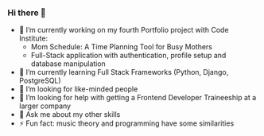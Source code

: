 ### Hi there 👋

- 🔭 I’m currently working on my fourth Portfolio project with Code Institute: 
    -  Mom Schedule: A Time Planning Tool for Busy Mothers
    -  Full-Stack application with authentication, profile setup and database manipulation
- 🌱 I’m currently learning Full Stack Frameworks (Python, Django, PostgreSQL)
- 👯 I’m looking for like-minded people
- 🤔 I’m looking for help with getting a Frontend Developer Traineeship at a larger company
- 💬 Ask me about my other skills
- ⚡ Fun fact: music theory and programming have some similarities
